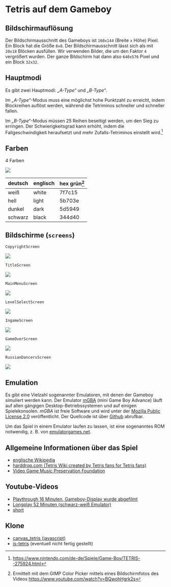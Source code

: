 # Tetris auf dem Gameboy

## Bildschirmauflösung

Der Bildschirmausschnitt des Gameboys ist `160x144` (Breite `x` Höhe)
Pixel. Ein Block hat die Größe `8x8`. Der Bildschirmausschnitt lässt
sich als mit `20x18` Blöcken ausfüllen. Wir verwenden Bilder, die um den
Faktor `4` vergrößert wurden. Der ganze Bildschirm hat dann also
`640x576` Pixel und ein Block `32x32`.

## Hauptmodi

Es gibt zwei Hauptmodi: _„A-Type“_ und _„B-Type“_.

Im _„A-Type“_-Modus muss eine möglichst hohe Punktzahl zu erreicht, indem
Blockreihen auflöst werden, während die Tetriminos schneller und
schneller fallen.

Im _„B-Type“_-Modus müssen 25 Reihen beseitigt werden, um den Sieg
zu erringen. Der Schwierigkeitsgrad kann erhöht, indem
die Fallgeschwindigkeit heraufsetzt und mehr Zufalls-Tetriminos
einstellt wird.[^nitendo.com]

## Farben

4 Farben

![](https://github.com/Josef-Friedrich/tetris-like-game/blob/main/resources/graphics/screenshots/Colors.svg)

| deutsch | englisch | hex grün[^gimp-color-picker] |
|---------|-------|--------|
| weiß    | white | 7f7c15 |
| hell    | light | 5b703e |
| dunkel  | dark  | 5d5949 |
| schwarz | black | 344d40 |

## Bildschirme (`screens`)

`CopyrightScreen`

![](https://github.com/Josef-Friedrich/tetris-like-game/blob/main/resources/graphics/screenshots/CopyrightScreen.png)

`TitleScreen`

![](https://github.com/Josef-Friedrich/tetris-like-game/blob/main/resources/graphics/screenshots/TitleScreen.png)

`MainMenuScreen`

![](https://github.com/Josef-Friedrich/tetris-like-game/blob/main/resources/graphics/screenshots/MainMenuScreen.png)

`LevelSelectScreen`

![](https://github.com/Josef-Friedrich/tetris-like-game/blob/main/resources/graphics/screenshots/LevelSelectScreen.png)

`IngameScreen`

![](https://github.com/Josef-Friedrich/tetris-like-game/blob/main/resources/graphics/screenshots/IngameScreen.png)

`GameOverScreen`

![](https://github.com/Josef-Friedrich/tetris-like-game/blob/main/resources/graphics/screenshots/GameOverScreen.png)

`RussianDancersScreen`

![](https://github.com/Josef-Friedrich/tetris-like-game/blob/main/resources/graphics/screenshots/RussianDancersScreen.gif)

## Emulation

Es gibt eine Vielzahl sogenannter Emulatoren, mit denen der Gameboy
simuliert werden kann. Der Emulator
[mGBA](https://mgba.io/downloads.html) (mini Game Boy Advance) läuft auf
allen gängigen Desktop-Betriebssystemen und auf einigen Spielekonsolen.
_mGBA_ ist freie Software und wird unter der [Mozilla Public License
2.0](https://github.com/mgba-emu/mgba/blob/master/LICENSE)
veröffentlicht. Der Quellcode ist über
[Github](https://github.com/mgba-emu/mgba) abrufbar.

Um das Spiel in einem Emulator laufen zu lassen, ist eine sogenanntes
ROM notwendig, z. B. von
[emulatorgames.net](https://www.emulatorgames.net/roms/gameboy/tetris-jue-v11/).

## Allgemeine Informationen über das Spiel

- [englische Wikipedia](<https://en.wikipedia.org/wiki/Tetris_(Game_Boy_video_game)>)
- [harddrop.com (Tetris Wiki created by Tetris fans for Tetris fans)](https://harddrop.com/wiki/Tetris_%28Game_Boy%29)
- [Video Game Music Preservation Foundation](<http://www.vgmpf.com/Wiki/index.php?title=Tetris_(GB)>)

## Youtube-Videos

- [Playthrough 16 Minuten, Gameboy-Display wurde abgefilmt](https://www.youtube.com/watch?v=BQwohHgrk2s)
- [Longplay 52 Minuten (schwarz-weiß Emulator)](https://www.youtube.com/watch?v=VNbo1AGqKrI)
- [short](https://www.youtube.com/shorts/30vVpKAMu6g)

## Klone

- [canvas_tetris (javascript)](https://github.com/andyp123/canvas_tetris)
- [js-tetris](https://github.com/az23/js-tetris) (eventuell nicht fertig gestellt)

[^nitendo.com]: https://www.nintendo.com/de-de/Spiele/Game-Boy/TETRIS--275924.html
[^gimp-color-picker]: Ermittelt mit dem GIMP Color Picker mittels eines Bildschirmfotos des Videos https://www.youtube.com/watch?v=BQwohHgrk2s
